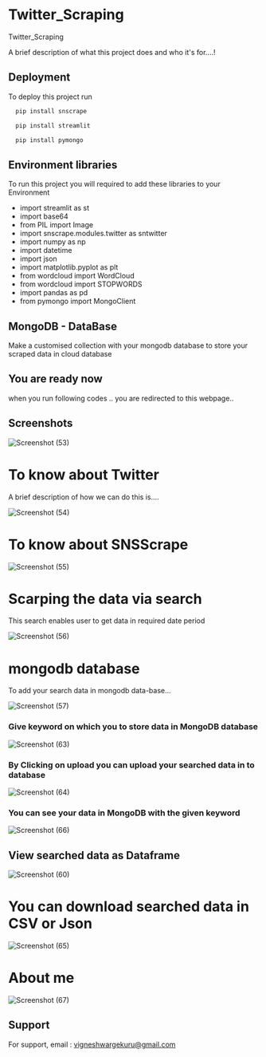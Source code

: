 # Twitter_Scraping
Twitter_Scraping

A brief description of what this project does and who it's for....!


## Deployment

To deploy this project run

```bash
  pip install snscrape

  pip install streamlit

  pip install pymongo
```

## Environment libraries
 To run this project you will required to add these libraries to your Environment

* import streamlit as st
* import base64
* from PIL import Image
* import snscrape.modules.twitter as sntwitter
* import numpy as np
* import datetime
* import json
* import matplotlib.pyplot as plt
* from wordcloud import WordCloud
* from wordcloud import STOPWORDS
* import pandas as pd
* from pymongo import MongoClient


## MongoDB - DataBase

Make a customised collection with your mongodb database to store your scraped data in cloud database

## You are ready now

when you run following codes .. you are redirected to this webpage..


## Screenshots
![Screenshot (53)](https://user-images.githubusercontent.com/124496313/230953457-a1e7e790-e859-415a-8274-29b740fab2aa.png)


# To know about Twitter

A brief description of how we can do this is....

![Screenshot (54)](https://user-images.githubusercontent.com/124496313/230953574-2a559763-83cf-4b8a-a4af-0e1d057b58e0.png)

# To know about SNSScrape

![Screenshot (55)](https://user-images.githubusercontent.com/124496313/230953603-11c6153d-d190-4962-9c4f-fa043c71dca7.png)


# Scarping the data via search

This search enables user to get data in required date period

![Screenshot (56)](https://user-images.githubusercontent.com/124496313/230953691-4e2f3697-a7ad-4135-9aba-80187833754e.png)



# mongodb database

To add your search data in mongodb data-base...

![Screenshot (57)](https://user-images.githubusercontent.com/124496313/230953776-bd8bf5ab-3ffe-48e1-b647-2c77c7e754a8.png)

### Give keyword on which you to store data in MongoDB database

![Screenshot (63)](https://user-images.githubusercontent.com/124496313/230961110-b489b5f2-5319-44ad-93cf-098a6b402e58.png)



### By Clicking on upload you can upload your searched data in to database

![Screenshot (64)](https://user-images.githubusercontent.com/124496313/230961090-e6071aec-6ae9-4817-a758-039e1e71329e.png)

### You can see your data in MongoDB with the given keyword

![Screenshot (66)](https://user-images.githubusercontent.com/124496313/230961055-df42e375-413f-49d1-9a8e-4cf40a9777c2.png)

## View searched data as Dataframe

![Screenshot (60)](https://user-images.githubusercontent.com/124496313/230953881-23cc542a-9607-4b29-88bd-6839a02167ae.png)

# You can download searched data in CSV or Json

![Screenshot (65)](https://user-images.githubusercontent.com/124496313/230961065-684a81ef-8ae5-4df3-a5b1-be96c4d58755.png)

# About me

![Screenshot (67)](https://user-images.githubusercontent.com/124496313/231084260-d1636c4c-86ec-41ab-8f27-ccd113d4dce7.png)


## Support

For support, email : vigneshwargekuru@gmail.com
